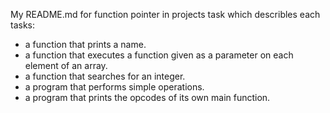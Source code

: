 My README.md for function pointer in projects task which describles each tasks:
- a function that prints a name.
- a function that executes a function given as a parameter on each element of an array.
- a function that searches for an integer.
- a program that performs simple operations.
- a program that prints the opcodes of its own main function.
